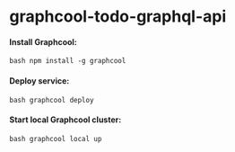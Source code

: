 # graphcool-todo-graphql-api

#### Install Graphcool:
  ```bash npm install -g graphcool```

#### Deploy service:
  ```bash graphcool deploy```

#### Start local Graphcool cluster:
  ```bash graphcool local up```
